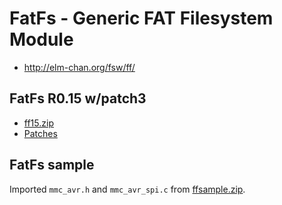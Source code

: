 # FatFs - Generic FAT Filesystem Module
- http://elm-chan.org/fsw/ff/

## FatFs R0.15 w/patch3
- [ff15.zip](http://elm-chan.org/fsw/ff/arc/ff15.zip)
- [Patches](http://elm-chan.org/fsw/ff/patches.html)

## FatFs sample
Imported `mmc_avr.h` and `mmc_avr_spi.c` from [ffsample.zip](http://elm-chan.org/fsw/ff/ffsample.zip).
